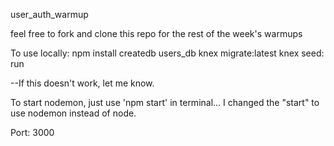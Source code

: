user_auth_warmup

feel free to fork and clone this repo for the rest of the week's warmups

To use locally:
npm install
createdb users_db
knex migrate:latest
knex seed: run

--If this doesn't work, let me know.

To start nodemon, just use 'npm start' in terminal... I changed the "start" to use nodemon instead of node.

Port: 3000
